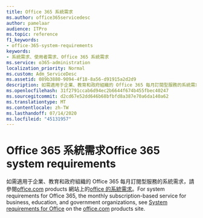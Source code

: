 ```yaml
---
title: Office 365 系統需求
ms.author: office365servicedesc
author: pamelaar
audience: ITPro
ms.topic: reference
f1_keywords:
- office-365-system-requirements
keywords:
- 系統需求、使用者需求、Office 365 系統需求
ms.service: o365-administration
localization_priority: Normal
ms.custom: Adm_ServiceDesc
ms.assetid: 089b3880-9094-4f18-8a56-d91915a2d2d9
description: 如需適用于企業、教育和政府組織的 Office 365 每月訂閱型服務的系統需求，請參閱 office.com products 網站上的 Office 的系統需求。
ms.openlocfilehash: 31f2791ccab6d94ec2b6644f674b455fbec40247
ms.sourcegitcommit: d2cd67e52dd646b68bfbfd8a387e70a6da140a62
ms.translationtype: MT
ms.contentlocale: zh-TW
ms.lasthandoff: 07/14/2020
ms.locfileid: "45131957"
---
```

# <a name="office-365-system-requirements"></a><span data-ttu-id="f7d44-104">Office 365 系統需求</span><span class="sxs-lookup"><span data-stu-id="f7d44-104">Office 365 system requirements</span></span>

<span data-ttu-id="f7d44-105">如需適用于企業、教育和政府組織的 Office 365 每月訂閱型服務的系統需求，請參閱[office.com](https://go.microsoft.com/fwlink/?LinkID=509817&amp;clcid=0x409) products 網站上的[office 的系統需求](https://go.microsoft.com/fwlink/?LinkID=626095&amp;clcid=0x409)。</span><span class="sxs-lookup"><span data-stu-id="f7d44-105">For system requirements for Office 365, the monthly subscription-based service for business, education, and government organizations, see [System requirements for Office](https://go.microsoft.com/fwlink/?LinkID=626095&amp;clcid=0x409) on the [office.com](https://go.microsoft.com/fwlink/?LinkID=509817&amp;clcid=0x409) products site.</span></span> 
  

